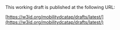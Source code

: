 This working draft is published at the following URL:

[https://w3id.org/mobilitydcatap/drafts/latest/](https://w3id.org/mobilitydcatap/drafts/latest/)
